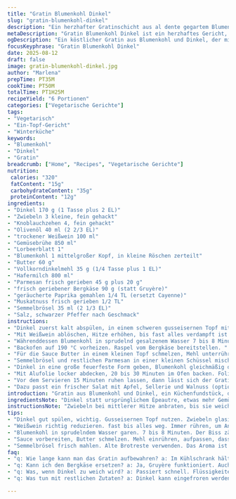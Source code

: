 ```yaml
---
title: "Gratin Blumenkohl Dinkel"
slug: "gratin-blumenkohl-dinkel"
description: "Ein herzhafter Gratinschicht aus al dente gegartem Blumenkohl und bissfestem Dinkel, gebettet in eine cremige Muskat-Béchamel, getoppt mit würzigem Bergkäse und knuspriger Semmelbrösel-Parmesan-Mischung. Mehliger Blumenkohl vermieden. Weißwein reduziert, bis nur noch ein Hauch Flüssigkeit bleibt. Ideal mit knackigem Wintersalat. Angepasste Garzeiten, zwei Zutaten ausgetauscht für mehr Tiefe. Würzig-aromatisch, kein Weißmehl, buttrige Präsenz ohne zu dominant zu sein, zurückhaltende Schärfe von Cayenne. Perfekte Balance zwischen Texturen, Aromen und Farben, für Vegetarier, frei von Eiern und Nüssen."
metaDescription: "Gratin Blumenkohl Dinkel ist ein herzhaftes Gericht, das Gemüse und Getreide perfekt kombiniert zu einem Aromenspiel."
ogDescription: "Ein köstlicher Gratin aus Blumenkohl und Dinkel, der mit einer cremigen Béchamel und würzigem Bergkäse punktet."
focusKeyphrase: "Gratin Blumenkohl Dinkel"
date: 2025-08-12
draft: false
image: gratin-blumenkohl-dinkel.jpg
author: "Marlena"
prepTime: PT35M
cookTime: PT50M
totalTime: PT1H25M
recipeYield: "6 Portionen"
categories: ["Vegetarische Gerichte"]
tags:
- "Vegetarisch"
- "Ein-Topf-Gericht"
- "Winterküche"
keywords:
- "Blumenkohl"
- "Dinkel"
- "Gratin"
breadcrumb: ["Home", "Recipes", "Vegetarische Gerichte"]
nutrition: 
 calories: "320"
 fatContent: "15g"
 carbohydrateContent: "35g"
 proteinContent: "12g"
ingredients:
- "Dinkel 170 g (1 Tasse plus 2 EL)"
- "Zwiebeln 3 kleine, fein gehackt"
- "Knoblauchzehen 4, fein gehackt"
- "Olivenöl 40 ml (2 2/3 EL)"
- "trockener Weißwein 100 ml"
- "Gemüsebrühe 850 ml"
- "Lorbeerblatt 1"
- "Blumenkohl 1 mittelgroßer Kopf, in kleine Röschen zerteilt"
- "Butter 60 g"
- "Vollkorndinkelmehl 35 g (1/4 Tasse plus 1 EL)"
- "Hafermilch 800 ml"
- "Parmesan frisch gerieben 45 g plus 20 g"
- "frisch geriebener Bergkäse 90 g (statt Gruyère)"
- "geräucherte Paprika gemahlen 1/4 TL (ersetzt Cayenne)"
- "Muskatnuss frisch gerieben 1/2 TL"
- "Semmelbrösel 35 ml (2 1/3 EL)"
- "Salz, schwarzer Pfeffer nach Geschmack"
instructions:
- "Dinkel zuerst kalt abspülen, in einem schweren gusseisernen Topf mit 30 ml Öl bei mittlerer Hitze Zwiebeln und Knoblauch anschwitzen, bis sie glasig und leicht goldbraun sind. Nicht verbrennen lassen. Dann Dinkel zugeben, kurz mitrösten - hörbares Knistern, das macht Aroma und triggert die Stärkekristalle zum Aufnehmen von Flüssigkeit."
- "Mit Weißwein ablöschen, Hitze erhöhen, bis fast alles verdampft ist. Sucht man nach Geschmackskonzentration und leichter Säure, die der Dinkel braucht, um nicht fad zu bleiben. Sobald fast trocken, die Brühe angießen, Lorbeer hinzufügen. Aufkochen, dann Hitze stark reduzieren. Mit Deckel 20 Minuten köcheln lassen. Ab und an umrühren, um Anbrennen zu verhindern. Nicht suppig, eher sämig mit noch etwas Biss. Salzen, pfeffern."
- "Währenddessen Blumenkohl in sprudelnd gesalzenem Wasser 7 bis 8 Minuten garen, bissfest, Farbe noch kräftig und fest. Wasser abgießen, etwas abkühlen lassen, auf einem Küchentuch auspflücken, damit er nicht wässrig wird."
- "Backofen auf 190 °C vorheizen. Raspel vom Bergkäse bereitstellen. "
- "Für die Sauce Butter in einem kleinen Topf schmelzen, Mehl unterrühren, etwa 2 Minuten mit einem Schneebesen anschwitzen, so vermeidet man Mehlgeschmack. Danach mit Hafermilch langsam aufgießen, dabei kräftig rühren – keine Klümpchen! Aufkochen, bis dicklich, sanft weiterköcheln lassen, bis cremig. Gewürze einrühren: Muskat, geräucherte Paprika, Salz. 45 g Parmesan unterziehen. So bekommt die Sauce eine würzige Note und leichte Rauchigkeit, aus früheren Versuchen weiß ich, das passt zum Blumenkohl – weniger Schärfe, mehr Tiefe. Beiseite nehmen."
- "Semmelbrösel und restlichen Parmesan in einer kleinen Schüssel mischen. Semmelbrösel am besten selbst aus trockenem Vollkornbrot mahlen – mehr Aroma als gekauft. "
- "Dinkel in eine große feuerfeste Form geben, Blumenkohl gleichmäßig darauf verteilen. Darauf langsam die Sauce gießen, dann Bergkäse und zum Schluss die Brot-Parmesan-Mischung streuen. Das gibt knackige Kruste später."
- "Mit Alufolie locker abdecken, 20 bis 30 Minuten im Ofen backen. Folie entfernen, weitere 10 Minuten ohne Deckel, bis Kruste goldgelb und knusprig ist. Aufpassen, dass nichts verbrennt – goldbraun ist das Ziel, nicht dunkelbraun. "
- "Vor dem Servieren 15 Minuten ruhen lassen, dann lässt sich der Gratin leichter portionieren; Schichten haben Zeit, sich zu setzen. Dabei duftet es nussig, buttrig mit leichter Paprikanote."
- "Dazu passt ein frischer Salat mit Apfel, Sellerie und Walnuss (optional)."
introduction: "Gratin aus Blumenkohl und Dinkel, ein Küchenfundstück, das aus der Kombination von nussigem Getreide und cremiger Sauce neue Facetten auf den Teller bringt. Die knackige Kruste kontrastiert mit dem butterzarten Kohl, untermalt von feinen Rauchnoten und der milden Würze von Bergkäse. Etwas experimentiert, weil oft die klassische Sauce zu mehlig oder zu dick gerät – hier klappt’s perfekt dank Vollkornmehl und Hafermilch, was cremig wird, aber nicht erschlägt. Weißwein heizt den Geschmack an, Brühe gibt Tiefe, und ein Hauch geräucherte Paprika bringt den Pfiff. Gemüse bissfest, Dinkel noch mit Struktur, nie matschig – Kernpunkte für mich, sonst wird das Ganze schnell langweilig. Diesen Gratinschritt sollte jeder erlebt haben, der Gemüse und Getreide gleichzeitig reizen möchte. "
ingredientsNote: "Dinkel statt ursprünglichem Épeautre, etwas mehr Gemüsebrühe, um das Korn locker zu halten. Bergkäse statt Gruyère für rauchig-würzige Ergänzung. Hafermilch als pflanzliche Alternative für sämige Sauce, Vollkorndinkelmehl ersetzt herkömmliches Weißmehl – sorgt für nussige Tiefe, bessere Verträglichkeit, weniger klebige Sauce. Die geräucherte Paprika ersetzt die scharfe Cayenne für eine mildere, ungewöhnliche Note, passt perfekt zum Blumenkohl. Immer frischen Parmesan verwenden, kauferprobte Variante ist Parmigiano Reggiano – kein Fertigzeug. Frische Kräuter kann man hacken, aber Löwenzahn oder Sellerieblätter sind hier nicht nötig. "
instructionsNote: "Zwiebeln bei mittlerer Hitze anbraten, bis sie weich sind, dürfen goldbraun, niemals verbrannt oder schwarz. Dinkel richtig mitrösten – lässt ihn aromatischer schmecken und sorgt für die perfekte Textur. Flüssigkeiten vorsichtig einlaufen lassen, erst wenn der Wein komplett reduziert ist, dann erst Brühe. Deckel zu, Hitze runter, keine Hektik sonst wird der Dinkel matschig. Blumenkohl nicht zu lang kochen, sonst verliert er Struktur. Mehlschwitze braucht Zeit, nicht aufschnellen, sonst löffelt man Klümpchen raus. Beim Backen besser einmal mit Alufolie anfangen, sonst Kruste zu früh verbrennen. Semmelbrösel frisch aus altem Brot im Mixer feinmahlen, macht nochmal einen Unterschied bei der Kruste. Wenn gratin kalt aufbewahrt, dann 5 Minuten mehr Backzeit einplanen, damit Käse und Kruste durch heiß sind. 15 Minuten Wartezeit vor dem Anschneiden – das macht die Stücke stabiler und schmeckt meistens sogar besser."
tips:
- "Dinkel gut spülen, wichtig. Gusseisernen Topf nutzen. Zwiebeln glasig braten, nicht zu lange. Hitze hochstellen. Hört das Knistern? Gut. Aroma entwickeln. Plane ein."
- "Weißwein richtig reduzieren. fast bis alles weg. Immer rühren, um Anbrennen zu vermeiden. Brühe langsam zugießen. Kontrolle behalten. Sämig, nicht flüssig. Das macht den Unterschied."
- "Blumenkohl in sprudelndem Wasser garen. 7 bis 8 Minuten. Der Biss zählt. Farbe muss leuchtend sein. Wasser gut abgießen. Küchentuch verwenden. Es verhindert Wässern."
- "Sauce vorbereiten, Butter schmelzen. Mehl einrühren, aufpassen, dass es nicht anbrennt. Hafermilch langsam eingießen. Klümpchenfrei, wichtig. Gewürze am Ende unterrühren: Muskat und Paprika passen perfekt."
- "Semmelbrösel frisch mahlen. Alte Brotreste verwenden. Das Aroma ist intensiv. Bergkäse passt super. Goldbraune Kruste als Ziel. Mit Alufolie anfangen, um Verbrennung zu vermeiden. 15 Minuten warten vor dem Servieren."
faq:
- "q: Wie lange kann man das Gratin aufbewahren? a: Im Kühlschrank hält man es etwa 3 Tage. Bei Lagerung etwas trockener. Einfach wieder aufwärmen im Ofen, aber oft wird Käseschicht matschig."
- "q: Kann ich den Bergkäse ersetzen? a: Ja, Gruyère funktioniert. Auch Cheddar bietet guten Geschmack. Die aromatischen Noten sind wichtig für die Tiefe. Also ersatz je nach Vorliebe."
- "q: Was, wenn Dinkel zu weich wird? a: Passiert schnell. Flüssigkeiten erst später hinzufügen. Kochen mit offenem Deckel hält es fester. Vorsicht beim Köcheln, nie zu lange."
- "q: Was tun mit restlichen Zutaten? a: Dinkel kann eingefroren werden. Blumenkohl eignet sich für Pfanne. Sauce kann Wettbewerb machen, haltbar für einige Tage, aber frisch besser."

---
```

